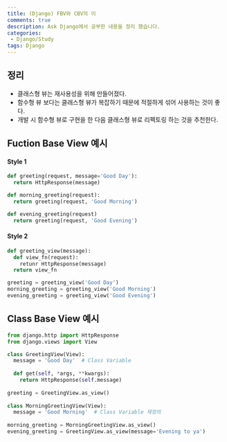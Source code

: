 ```yaml
---
title: (Django) FBV와 CBV의 이
comments: true
description: Ask Django에서 공부한 내용을 정리 했습니다.
categories:
 - Django/Study
tags: Django 
---
```


## 정리
- 클래스형 뷰는 재사용성을 위해 만들어졌다.
- 함수형 뷰 보다는 클래스형 뷰가 복잡하기 때문에 적절하게 섞어 사용하는 것이 좋다.
- 개발 시 함수형 뷰로 구현을 한 다음 클래스형 뷰로 리펙토링 하는 것을 추천한다.

## Fuction Base View 예시

#### Style 1
```python
def greeting(request, message='Good Day'):
  return HttpResponse(message)

def morning_greeting(request):
  return greeting(request, 'Good Morning')

def evening_greeting(request)
  return greeting(request, 'Good Evening')
```
#### Style 2
```python
def greeting_view(message):
  def view_fn(request):
    retunr HttpResponse(message)
  return view_fn

greeting = greeting_view('Good Day')
morning_greeting = greeting_view('Good Morning')
evening_greeting = greeting_view('Good Evening')
```

## Class Base View 예시
```python
from django.http import HttpResponse
from django.views import View

class GreetingView(View):
  message = 'Good Day'  # Class Variable
  
  def get(self, *args, **kwargs):
    return HttpResponse(self.message)
    
greeting = GreetingView.as_view()
    
class MorningGreetingView(View):
  message = 'Good Morning'  # Class Variable 재정의
  
morning_greeting = MorningGreetingView.as_view()
evening_greeting = GreetingView.as_view(message='Evening to ya')
```